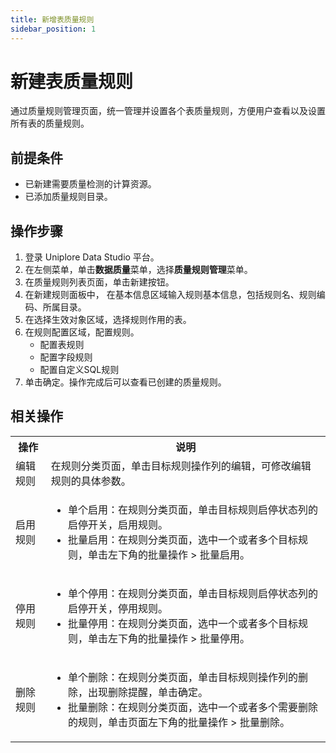 ```yaml
---
title: 新增表质量规则
sidebar_position: 1
---
```


# 新建表质量规则
通过质量规则管理页面，统一管理并设置各个表质量规则，方便用户查看以及设置所有表的质量规则。

## 前提条件
- 已新建需要质量检测的计算资源。
- 已添加质量规则目录。

## 操作步骤
1. 登录 Uniplore Data Studio 平台。
2. 在左侧菜单，单击**数据质量**菜单，选择**质量规则管理**菜单。
3. 在质量规则列表页面，单击新建按钮。
4. 在新建规则面板中， 在基本信息区域输入规则基本信息，包括规则名、规则编码、所属目录。
5. 在选择生效对象区域，选择规则作用的表。
6. 在规则配置区域，配置规则。
    - 配置表规则
    - 配置字段规则
    - 配置自定义SQL规则
7. 单击确定。操作完成后可以查看已创建的质量规则。

## 相关操作
<table>
    <tr>
        <th>操作</th>
        <th>说明</th>
    </tr>
     <tr>
        <td>编辑规则</td>
        <td>在规则分类页面，单击目标规则操作列的编辑，可修改编辑规则的具体参数。</td>
    </tr>
     <tr>
        <td>启用规则</td>
        <td> 
            <ul>
                <li>单个启用：在规则分类页面，单击目标规则启停状态列的启停开关，启用规则。</li>
                <li>批量启用：在规则分类页面，选中一个或者多个目标规则，单击左下角的批量操作 > 批量启用。</li>
            </ul>
        </td>
    </tr>
    <tr>
        <td>停用规则</td>
        <td> 
            <ul>
                <li>单个停用：在规则分类页面，单击目标规则启停状态列的启停开关，停用规则。</li>
                <li>批量停用：在规则分类页面，选中一个或者多个目标规则，单击左下角的批量操作 > 批量停用。</li>
            </ul>
        </td>
    </tr>
        <tr>
        <td>删除规则</td>
        <td> 
            <ul>
                <li>单个删除：在规则分类页面，单击目标规则操作列的删除，出现删除提醒，单击确定。</li>
                <li>批量删除：在规则分类页面，选中一个或者多个需要删除的规则，单击页面左下角的批量操作 > 批量删除。</li>
            </ul>
        </td>
    </tr>
</table>